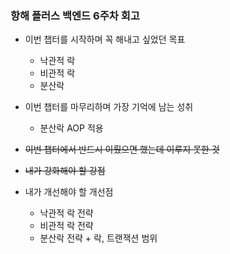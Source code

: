 ### 항해 플러스 백엔드 6주차 회고

* 이번 챕터를 시작하며 꼭 해내고 싶었던 목표
  * 낙관적 락
  * 비관적 락
  * 분산락
    
* 이번 챕터를 마무리하며 가장 기억에 남는 성취
  * 분산락 AOP 적용
 
* ~~이번 챕터에서 반드시 이뤘으면 했는데 이루지 못한 것~~
    
* ~~내가 강화해야 할 강점~~
    
* 내가 개선해야 할 개선점
  * 낙관적 락 전략
  * 비관적 락 전략
  * 분산락 전략 + 락, 트랜잭션 범위
